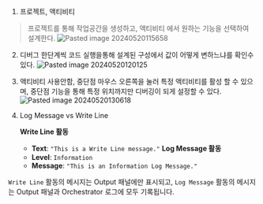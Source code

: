 
1. 프로젝트, 액티비티
> 프로젝트를 통해 작업공간을 생성하고, 액티비티 에서 원하는 기능을 선택하여 설계한다. 
![Pasted image 20240520115658](https://github.com/jaegyuyoo/myboard/assets/57005741/a83f5bd5-39bc-462c-97a3-e2cd97de2a73)

2. 디버그
	한단계씩 코드 실행을통해 설계된 구성에서 값이 어떻게 변하느냐를 확인수있다.
![Pasted image 20240520120125](https://github.com/jaegyuyoo/myboard/assets/57005741/0849035c-73f0-459f-93b5-9e885aa0992e)

3. 액티비티 사용안함, 중단점 
	 마우스 오른쪽을 눌러 특정 액티비티를 활성 할 수 있으며, 중단점 기능을 통해 특정 위치까지만 디버깅이 되게 설정할 수 있다. 
![Pasted image 20240520130618](https://github.com/jaegyuyoo/myboard/assets/57005741/e872cc47-5fd0-48ae-8e5d-0fe9e70f67e2)

4. Log Message vs Write Line

	**Write Line 활동**
    - **Text**: `"This is a Write Line message."`
	**Log Message 활동**
    - **Level**: `Information`
    - **Message**: `"This is an Information Log Message."`

`Write Line` 활동의 메시지는 Output 패널에만 표시되고, `Log Message` 활동의 메시지는 Output 패널과 Orchestrator 로그에 모두 기록됩니다.

